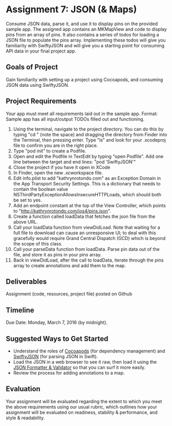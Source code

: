# Assignment 7: JSON (& Maps)

Consume JSON data, parse it, and use it to display pins on the provided sample app. The assigned app contains an MKMapView and code to display pins from an array of pins. It also contains a series of todos for loading a JSON file to populate the pins array. Implementing these todos will give you familiarity with SwiftyJSON and will give you a starting point for consuming API data in your final project app.

## Goals of Project
Gain familiarity with setting up a project using Cocoapods, and consuming JSON data using SwiftyJSON.

## Project Requirements
Your app must meet all requirements laid out in the sample app. Format: Sample app has all input/output TODOs filled out and functioning.

1. Using the terminal, navigate to the project directory. You can do this by typing "cd " (note the space) and dragging the directory from Finder into the Terminal, then pressing enter. Type "ls" and look for your .xcodeproj file to confirm you are in the right place.
2. Type "pod init" to create a Podfile.
3. Open and edit the Podfile in TextEdit by typing "open Podfile". Add one line between the target and end lines: "pod 'SwiftyJSON'"
4. Close the project if you have it open in XCode
5. In Finder, open the new .xcworkspace file.
6. Edit info.plist to add "kathrynrotondo.com" as an Exception Domain in the App Transport Security Settings. This is a dictionary that needs to contain the boolean value NSThirdPartyExceptionAllowsInsecureHTTPLoads, which should both be set to yes. 
7. Add an endpoint constant at the top of the View Controller, which points to "http://kathrynrotondo.com/ios4/pins.json".
8. Create a function called loadData that fetches the json file from the above URL.
9. Call your loadData function from viewDidLoad. Note that waiting for a full file to download can cause an unresponsive UI; to deal with this gracefully would require Grand Central Dispatch (GCD) which is beyond the scope of this class.
10. Call your parseData function from loadData. Parse pin data out of the file, and store it as pins in your pins array.
11. Back in viewDidLoad, after the call to loadData, iterate through the pins array to create annotations and add them to the map.

## Deliverables
Assignment (code, resources, project file) posted on Github

## Timeline
Due Date: Monday, March 7, 2016 (by midnight).

## Suggested Ways to Get Started
* Understand the roles of [Cocoapods](https://cocoapods.org) (for dependency management) and [SwiftyJSON](https://github.com/SwiftyJSON/SwiftyJSON) (for parsing JSON in Swift).
* Load the JSON in a web browser to see it raw, then load it using the [JSON Formatter & Validator](https://jsonformatter.curiousconcept.com) so that you can surf it more easily.
* Review the process for adding annotations to a map.

## Evaluation
Your assignment will be evaluated regarding the extent to which you meet the above requirements using our usual rubric, which outlines how your assignment will be evaluated on readiness, stability & performance, and style & readability.